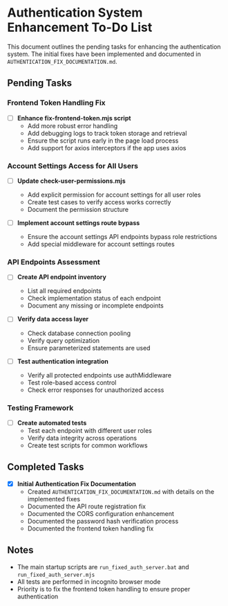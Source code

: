 # Authentication System Enhancement To-Do List

This document outlines the pending tasks for enhancing the authentication system. The initial fixes have been implemented and documented in `AUTHENTICATION_FIX_DOCUMENTATION.md`.

## Pending Tasks

### Frontend Token Handling Fix
- [ ] **Enhance fix-frontend-token.mjs script**
  - Add more robust error handling
  - Add debugging logs to track token storage and retrieval
  - Ensure the script runs early in the page load process
  - Add support for axios interceptors if the app uses axios

### Account Settings Access for All Users
- [ ] **Update check-user-permissions.mjs**
  - Add explicit permission for account settings for all user roles
  - Create test cases to verify access works correctly
  - Document the permission structure

- [ ] **Implement account settings route bypass**
  - Ensure the account settings API endpoints bypass role restrictions
  - Add special middleware for account settings routes

### API Endpoints Assessment
- [ ] **Create API endpoint inventory**
  - List all required endpoints
  - Check implementation status of each endpoint
  - Document any missing or incomplete endpoints

- [ ] **Verify data access layer**
  - Check database connection pooling
  - Verify query optimization
  - Ensure parameterized statements are used

- [ ] **Test authentication integration**
  - Verify all protected endpoints use authMiddleware
  - Test role-based access control
  - Check error responses for unauthorized access

### Testing Framework
- [ ] **Create automated tests**
  - Test each endpoint with different user roles
  - Verify data integrity across operations
  - Create test scripts for common workflows

## Completed Tasks

- [x] **Initial Authentication Fix Documentation**
  - Created `AUTHENTICATION_FIX_DOCUMENTATION.md` with details on the implemented fixes
  - Documented the API route registration fix
  - Documented the CORS configuration enhancement
  - Documented the password hash verification process
  - Documented the frontend token handling fix

## Notes

- The main startup scripts are `run_fixed_auth_server.bat` and `run_fixed_auth_server.mjs`
- All tests are performed in incognito browser mode
- Priority is to fix the frontend token handling to ensure proper authentication
